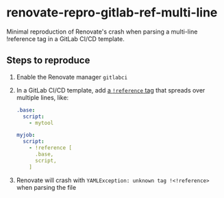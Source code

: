 # renovate-repro-gitlab-ref-multi-line

Minimal reproduction of Renovate's crash when parsing a multi-line !reference tag in a GitLab CI/CD template.

## Steps to reproduce

1. Enable the Renovate manager `gitlabci`
1. In a GitLab CI/CD template, add [a `!reference` tag](https://docs.gitlab.com/ee/ci/yaml/yaml_optimization.html#reference-tags) that spreads over multiple lines, like:

    ```yaml
    .base:
      script:
        - mytool

    myjob:
      script:
        - !reference [
          .base,
          script,
        ]
    ```

1. Renovate will crash with `YAMLException: unknown tag !<!reference>` when parsing the file
